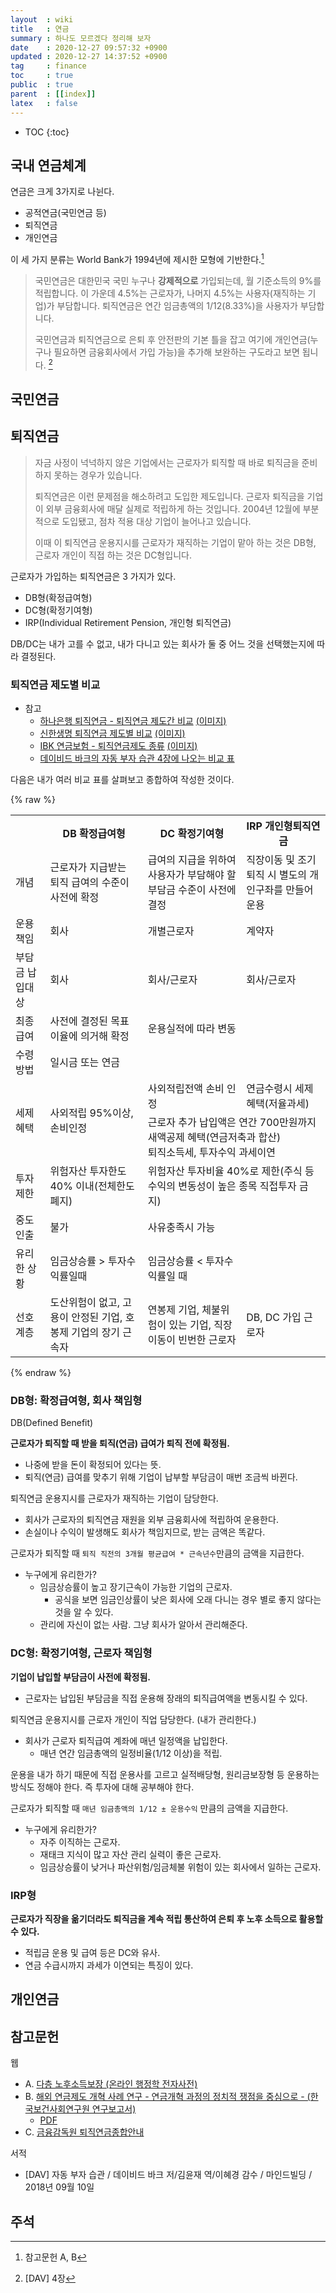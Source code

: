 ```yaml
---
layout  : wiki
title   : 연금
summary : 하나도 모르겠다 정리해 보자
date    : 2020-12-27 09:57:32 +0900
updated : 2020-12-27 14:37:52 +0900
tag     : finance
toc     : true
public  : true
parent  : [[index]]
latex   : false
---
```

* TOC
{:toc}

## 국내 연금체계

연금은 크게 3가지로 나뉜다.

- 공적연금(국민연금 등)
- 퇴직연금
- 개인연금

이 세 가지 분류는 World Bank가 1994년에 제시한 모형에 기반한다.[^wb-1994]

> 국민연금은 대한민국 국민 누구나 **강제적으로** 가입되는데, 월 기준소득의 9%를 적립합니다.
이 가운데 4.5%는 근로자가, 나머지 4.5%는 사용자(재직하는 기업)가 부담합니다.
퇴직연금은 연간 임금총액의 1/12(8.33%)을 사용자가 부담합니다.
>
> 국민연금과 퇴직연금으로 은퇴 후 안전판의 기본 틀을 잡고
여기에 개인연금(누구나 필요하면 금융회사에서 가입 가능)을 추가해 보완하는 구도라고 보면 됩니다.
[^dav-4]

## 국민연금


## 퇴직연금

> 자금 사정이 넉넉하지 않은 기업에서는 근로자가 퇴직할 때 바로 퇴직금을 준비하지 못하는 경우가 있습니다.
>
> 퇴직연금은 이런 문제점을 해소하려고 도입한 제도입니다.
근로자 퇴직금을 기업이 외부 금융회사에 매달 실제로 적립하게 하는 것입니다.
2004년 12월에 부분적으로 도입됐고, 점차 적용 대상 기업이 늘어나고 있습니다.
>
> 이때 이 퇴직연금 운용지시를 근로자가 재직하는 기업이 맡아 하는 것은 DB형, 근로자 개인이 직접 하는 것은 DC형입니다.

근로자가 가입하는 퇴직연금은 3 가지가 있다.

- DB형(확정급여형)
- DC형(확정기여형)
- IRP(Individual Retirement Pension, 개인형 퇴직연금)

DB/DC는 내가 고를 수 없고, 내가 다니고 있는 회사가 둘 중 어느 것을 선택했는지에 따라 결정된다.

### 퇴직연금 제도별 비교

- 참고
    - [하나은행 퇴직연금 - 퇴직연금 제도간 비교]( https://pension.kebhana.com/rpc/hhom/kr/rpc08220700.do ) [(이미지)]( /post-img/pension/103163958-3e008a00-4848-11eb-953f-d2e0fa203098.png )
    - [신한생명 퇴직연금 제도별 비교]( https://www.shinhanlife.co.kr/pbc/a/PBCA204.jsp ) [(이미지)]( /post-img/pension/103163974-89b33380-4848-11eb-9144-3609ba42e5aa.png )
    - [IBK 연금보험 - 퇴직연금제도 종류]( https://www.ibki.co.kr/process/HP_RTANTY_SYS_KND_STD5 ) [(이미지)]( /post-img/pension/103163995-e6165300-4848-11eb-91d7-1aa1fb2c9663.png )
    - [데이비드 바크의 자동 부자 습관 4장에 나오는 비교 표]( /post-img/pension/103163913-9e42fc00-4847-11eb-8c65-0571b9d888b0.png )

다음은 내가 여러 비교 표를 살펴보고 종합하여 작성한 것이다.

{% raw %}
<table>
  <tr>
    <th></th>
    <th>DB 확정급여형</th>
    <th>DC 확정기여형</th>
    <th>IRP 개인형퇴직연금</th>
  </tr>
  <tr>
    <td>개념</td>
    <td>근로자가 지급받는 퇴직 급여의 수준이 사전에 확정</td>
    <td>급여의 지급을 위하여 사용자가 부담해야 할 부담금 수준이 사전에 결정</td>
    <td>직장이동 및 조기 퇴직 시 별도의 개인구좌를 만들어 운용</td>
  </tr>
  <tr>
    <td>운용책임</td>
    <td>회사</td>
    <td>개별근로자</td>
    <td>계약자</td>
  </tr>
  <tr>
    <td>부담금 납입대상</td>
    <td>회사</td>
    <td>회사/근로자</td>
    <td>회사/근로자</td>
  </tr>
  <tr>
    <td>최종급여</td>
    <td>사전에 결정된 목표이율에 의거해 확정</td>
    <td colspan="2">운용실적에 따라 변동</td>
  </tr>
  <tr>
    <td>수령방법</td>
    <td colspan="3">일시금 또는 연금</td>
  </tr>
  <tr>
    <td rowspan="2">세제혜택</td>
    <td rowspan="2">사외적립 95%이상, 손비인정</td>
    <td>
    사외적립전액 손비 인정<br/>
    </td>
    <td>
    연금수령시 세제 혜택(저율과세)<br/>
    </td>
  </tr>
  <tr>
    <td colspan="2">
    근로자 추가 납입액은 연간 700만원까지 새액공제 혜택(연금저축과 합산)<br/>
    퇴직소득세, 투자수익 과세이연
    </td>
  </tr>
  <tr>
    <td>투자제한</td>
    <td>위험자산 투자한도 40% 이내(전체한도폐지)</td>
    <td colspan="2">위험자산 투자비율 40%로 제한(주식 등 수익의 변동성이 높은 종목 직접투자 금지)</td>
  </tr>
  <tr>
    <td>중도인출</td>
    <td>불가</td>
    <td colspan="2">사유충족시 가능</td>
  </tr>
  <tr>
    <td>유리한 상황</td>
    <td>임금상승률 &gt; 투자수익률일때</td>
    <td>임금상승률 &lt; 투자수익률일 때</td>
    <td></td>
  </tr>
  <tr>
    <td>선호계층</td>
    <td>도산위험이 없고, 고용이 안정된 기업, 호봉제 기업의 장기 근속자</td>
    <td>연봉제 기업, 체불위험이 있는 기업, 직장이동이 빈번한 근로자</td>
    <td>DB, DC 가입 근로자</td>
  </tr>
  <!--
  <tr>
    <td></td>
    <td></td>
    <td></td>
    <td></td>
  </tr>
  -->
</table>
{% endraw %}

### DB형: 확정급여형, 회사 책임형

DB(Defined Benefit)

**근로자가 퇴직할 때 받을 퇴직(연금) 급여가 퇴직 전에 확정됨.**
- 나중에 받을 돈이 확정되어 있다는 뜻.
- 퇴직(연금) 급여를 맞추기 위해 기업이 납부할 부담금이 매번 조금씩 바뀐다.

퇴직연금 운용지시를 근로자가 재직하는 기업이 담당한다.
- 회사가 근로자의 퇴직연금 재원을 외부 금융회사에 적립하여 운용한다.
- 손실이나 수익이 발생해도 회사가 책임지므로, 받는 금액은 똑같다.

근로자가 퇴직할 때 `퇴직 직전의 3개월 평균급여 * 근속년수`만큼의 금액을 지급한다.

- 누구에게 유리한가?
    - 임금상승률이 높고 장기근속이 가능한 기업의 근로자.
        - 공식을 보면 임금인상률이 낮은 회사에 오래 다니는 경우 별로 좋지 않다는 것을 알 수 있다.
    - 관리에 자신이 없는 사람. 그냥 회사가 알아서 관리해준다.

### DC형: 확정기여형, 근로자 책임형

**기업이 납입할 부담금이 사전에 확정됨.**
- 근로자는 납입된 부담금을 직접 운용해 장래의 퇴직급여액을 변동시킬 수 있다.

퇴직연금 운용지시를 근로자 개인이 직업 담당한다. (내가 관리한다.)
- 회사가 근로자 퇴직급여 계좌에 매년 일정액을 납입한다.
    - 매년 연간 임금총액의 일정비율(1/12 이상)을 적립.

운용을 내가 하기 때문에 직접 운용사를 고르고
실적배당형, 원리금보장형 등 운용하는 방식도 정해야 한다.
즉 투자에 대해 공부해야 한다.

근로자가 퇴직할 때 `매년 임금총액의 1/12 ± 운용수익` 만큼의 금액을 지급한다.

- 누구에게 유리한가?
    - 자주 이직하는 근로자.
    - 재태크 지식이 많고 자산 관리 실력이 좋은 근로자.
    - 임금상승률이 낮거나 파산위험/임금체불 위험이 있는 회사에서 일하는 근로자.

### IRP형

**근로자가 직장을 옮기더라도 퇴직금을 계속 적립 통산하여 은퇴 후 노후 소득으로 활용할 수 있다.**

- 적립금 운용 및 급여 등은 DC와 유사.
- 연금 수급시까지 과세가 이연되는 특징이 있다.


## 개인연금


## 참고문헌

웹

- A. [다층 노후소득보장 (온라인 행정학 전자사전)]( https://www.kapa21.or.kr/epadic/print.php?num=730 )
- B. [해외 연금제도 개혁 사례 연구 - 연금개혁 과정의 정치적 쟁점을 중심으로 - (한국보건사회연구원 연구보고서)]( https://www.kihasa.re.kr/web/publication/research/view.do?division=001&menuId=44&tid=71&bid=12&ano=500 )
    - [PDF]( /post-img/pension/2006-21-1.pdf )
- C. [금융감독원 퇴직연금종합안내]( http://m.fss.or.kr:8000/pension/cmsContents/contentsView.do?mId=M06050100000000 )

서적
- [DAV] 자동 부자 습관 / 데이비드 바크 저/김윤재 역/이혜경 감수 / 마인드빌딩 / 2018년 09월 10일

## 주석

[^wb-1994]: 참고문헌 A, B
[^dav-4]: [DAV] 4장

[^shinhan-db]: [신한생명 퇴직연금 제도의 종류]( https://www.shinhanlife.co.kr/pbc/a/PBCA231.jsp )
